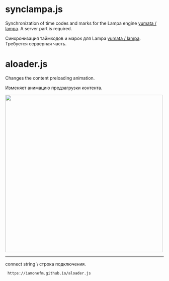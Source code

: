 # synclampa.js
Synchronization of time codes and marks for the Lampa engine [yumata / lampa](https://github.com/yumata/lampa). 
A server part is required.

Синхронизация таймкодов и марок для Lampa [yumata / lampa](https://github.com/yumata/lampa).
Требуется серверная часть.


# aloader.js
Changes the content preloading animation.

Изменяет анимацию предзагрузки контента.

<img src="https://iamonefm.github.io/cast.png" width="500">

___
connect string \ строка подключения.
```
 https://iamonefm.github.io/aloader.js
```
